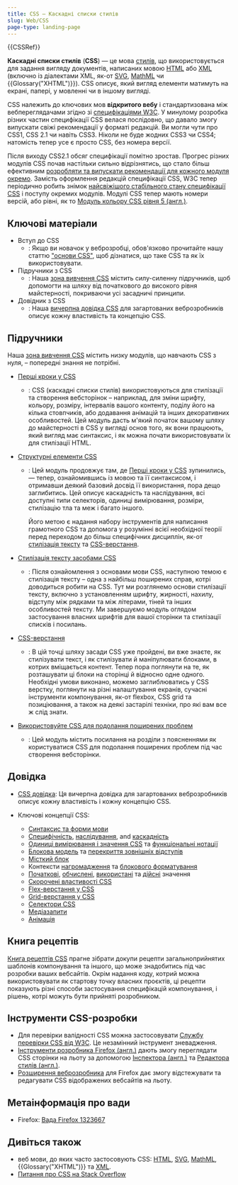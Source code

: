 ```yaml
---
title: CSS – Каскадні списки стилів
slug: Web/CSS
page-type: landing-page
---
```


{{CSSRef}}

**Каскадні списки стилів** (**CSS**) — це мова [стилів](docs/Web/API/StyleSheet), що використовується для задання вигляду документів, написаних мовою [HTML](/uk/docs/Web/HTML) або [XML](/uk/docs/Web/XML/XML_introduction) (включно із діалектами XML, як-от [SVG](/uk/docs/Web/SVG), [MathML](/uk/docs/Web/MathML) чи {{Glossary("XHTML")}}). CSS описує, який вигляд елементи матимуть на екрані, папері, у мовленні чи в іншому вигляді.

CSS належить до ключових мов **відкритого вебу** і стандартизована між вебпереглядачами згідно зі [специфікаціями W3C](https://www.w3.org/Style/CSS/#specs). У минулому розробка різних частин специфікації CSS велася послідовно, що давало змогу випускати свіжі рекомендації у форматі редакцій. Ви могли чути про CSS1, CSS 2.1 чи навіть CSS3. Ніколи не буде жодних CSS3 чи CSS4; натомість тепер усе є просто CSS, без номера версії.

Після виходу CSS2.1 обсяг специфікації помітно зростав. Прогрес різних модулів CSS почав настільки сильно відрізнятись, що стало більш ефективним [розробляти та випускати рекомендації для кожного модуля окремо](https://www.w3.org/Style/CSS/current-work). Замість оформлення редакцій специфікації CSS, W3C тепер періодично робить знімок [найсвіжішого стабільного стану специфікації CSS](https://www.w3.org/TR/css/) і поступу окремих модулів. Модулі CSS тепер мають номери версій, або рівні, як то [Модуль кольору CSS рівня 5 (англ.)](https://drafts.csswg.org/css-color-5/).

## Ключові матеріали

- Вступ до CSS
  - : Якщо ви новачок у веброзробці, обов'язково прочитайте нашу статтю ["основи CSS"](/uk/docs/Learn/Getting_started_with_the_web/CSS_basics), щоб дізнатися, що таке CSS та як їх використовувати.
- Підручники з CSS
  - : Наша [зона вивчення CSS](/uk/docs/Learn/CSS) містить силу-силенну підручників, щоб допомогти на шляху від початкового до високого рівня майстерності, покриваючи усі засадничі принципи.
- Довідник з CSS
  - : Наша [вичерпна довідка CSS](/uk/docs/Web/CSS/Reference) для загартованих веброзробників описує кожну властивість та концепцію CSS.

## Підручники

Наша [зона вивчення CSS](/uk/docs/Learn/CSS) містить низку модулів, що навчають CSS з нуля, – попередні знання не потрібні.

- [Перші кроки у CSS](/uk/docs/Learn/CSS/First_steps)
  - : CSS (каскадні списки стилів) використовуються для стилізації та створення вебсторінок – наприклад, для зміни шрифту, кольору, розміру, інтервалів вашого контенту, поділу його на кілька стовпчиків, або додавання анімацій та інших декоративних особливостей. Цей модуль дасть м'який початок вашому шляху до майстерності в CSS у вигляді основ того, як вони працюють, який вигляд має синтаксис, і як можна почати використовувати їх для стилізації HTML.
- [Структурні елементи CSS](/uk/docs/Learn/CSS/Building_blocks)

  - : Цей модуль продовжує там, де [Перші кроки у CSS](/uk/docs/Learn/CSS/First_steps) зупинились, — тепер, ознайомившись із мовою та її синтаксисом, і отримавши деякий базовий досвід її використання, пора дещо заглибитись. Цей описує каскадність та наслідування, всі доступні типи селекторів, одиниці вимірювання, розміри, стилізацію тла та меж і багато іншого.

    Його метою є надання набору інструментів для написання грамотного CSS та допомога у розумінні всієї необхідної теорії перед переходом до більш специфічних дисциплін, як-от [стилізація тексту](/uk/docs/Learn/CSS/Styling_text) та [CSS-верстання](/uk/docs/Learn/CSS/CSS_layout).

- [Стилізація тексту засобами CSS](/uk/docs/Learn/CSS/Styling_text)
  - : Після ознайомлення з основами мови CSS, наступною темою є стилізація тексту – одна з найбільш поширених справ, котрі доводиться робити на CSS. Тут ми розглянемо основи стилізації тексту, включно з установленням шрифту, жирності, нахилу, відступу між рядками та між літерами, тіней та інших особливостей тексту. Ми завершуємо модуль оглядом застосування власних шрифтів для вашої сторінки та стилізації списків і посилань.
- [CSS-верстання](/uk/docs/Learn/CSS/CSS_layout)
  - : В цій точці шляху засади CSS уже пройдені, ви вже знаєте, як стилізувати текст, і як стилізувати й маніпулювати блоками, в котрих вміщається контент. Тепер пора поглянути на те, як розташувати ці блоки на сторінці й відносно одне одного. Необхідні умови виконано, можемо заглиблюватись у CSS верстку, поглянути на різні налаштування екранів, сучасні інструменти компонування, як-от flexbox, CSS grid та позиціювання, а також на деякі застарілі техніки, про які вам все ж слід знати.
- [Використовуйте CSS для подолання поширених проблем](/uk/docs/Learn/CSS/Howto)
  - : Цей модуль містить посилання на розділи з поясненнями як користуватися CSS для подолання поширених проблем під час створення вебсторінки.

## Довідка

- [CSS довідка](/uk/docs/Web/CSS/Reference): Ця вичерпна довідка для загартованих веброзробників описує кожну властивість і кожну концепцію CSS.
- Ключові концепції CSS:

  - [Синтаксис та форми мови](/uk/docs/Web/CSS/Syntax)
  - [Специфічність](/uk/docs/Web/CSS/Specificity), [наслідування](/uk/docs/Web/CSS/Inheritance), and [каскадність](/uk/docs/Web/CSS/Cascade)
  - [Одиниці вимірювання і значення CSS](/uk/docs/Web/CSS/CSS_Values_and_Units) та [функціональні нотації](/uk/docs/Web/CSS/CSS_Functions)
  - [Блокова модель](/uk/docs/Web/CSS/CSS_box_model/Introduction_to_the_CSS_box_model) та [перекриття зовнішніх відступів](/uk/docs/Web/CSS/CSS_box_model/Mastering_margin_collapsing)
  - [Місткий блок](/uk/docs/Web/CSS/Containing_block)
  - Контексти [нагромадження](/uk/docs/Web/CSS/CSS_positioned_layout/Understanding_z-index/Stacking_context) та [блокового форматування](/uk/docs/Web/CSS/CSS_display/Block_formatting_context)
  - [Початкові](/uk/docs/Web/CSS/initial_value), [обчислені](/uk/docs/Web/CSS/computed_value), [використані](/uk/docs/Web/CSS/used_value) та [дійсні](/uk/docs/Web/CSS/actual_value) значення
  - [Скорочені властивості CSS](/uk/docs/Web/CSS/Shorthand_properties)
  - [Flex-верстання у CSS](/uk/docs/Web/CSS/CSS_flexible_box_layout)
  - [Grid-верстання у CSS](/uk/docs/Web/CSS/CSS_grid_layout)
  - [Селектори CSS](/uk/docs/Web/CSS/CSS_selectors)
  - [Медіазапити](/uk/docs/Web/CSS/CSS_media_queries)
  - [Анімація](/uk/docs/Web/CSS/animation)

## Книга рецептів

[Книга рецептів CSS](/uk/docs/Web/CSS/Layout_cookbook) прагне зібрати докупи рецепти загальноприйнятих шаблонів компонування та іншого, що може знадобитись під час розробки ваших вебсайтів. Окрім надання коду, котрий можна використовувати як стартову точку власних проєктів, ці рецепти показують різні способи застосування специфікацій компонування, і рішень, котрі можуть бути прийняті розробником.

## Інструменти CSS-розробки

- Для перевірки валідності CSS можна застосовувати [Службу перевірки CSS від W3C](https://jigsaw.w3.org/css-validator/). Це незамінний інструмент зневадження.
- [Інструменти розробника Firefox (англ.)](https://firefox-source-docs.mozilla.org/devtools-user/index.html) дають змогу переглядати CSS сторінки на льоту за допомогою [Інспектора (англ.)](https://firefox-source-docs.mozilla.org/devtools-user/page_inspector/index.html) та [Редактора стилів (англ.)](https://firefox-source-docs.mozilla.org/devtools-user/style_editor/index.html).
- [Розширення веброзробника](https://addons.mozilla.org/uk/firefox/addon/web-developer/) для Firefox дає змогу відстежувати та редагувати CSS відображених вебсайтів на льоту.

## Метаінформація про вади

- Firefox: [Вада Firefox 1323667](https://bugzil.la/1323667)

## Дивіться також

- веб мови, до яких часто застосовують CSS: [HTML](/uk/docs/Web/HTML), [SVG](/uk/docs/Web/SVG), [MathML](/uk/docs/Web/MathML), {{Glossary("XHTML")}} та [XML](/uk/docs/Web/XML/XML_introduction).
- [Питання про CSS на Stack Overflow](https://stackoverflow.com/questions/tagged/css)
